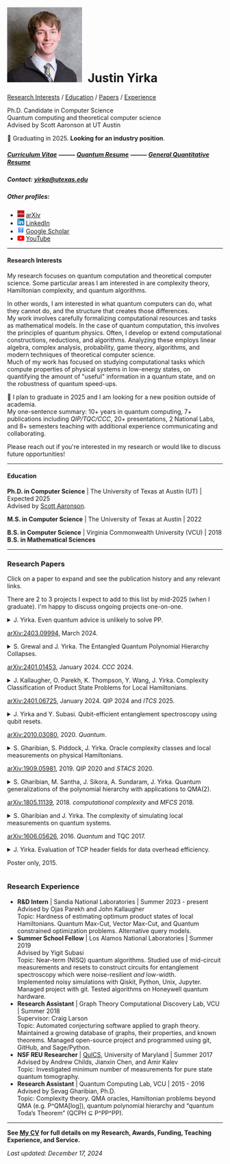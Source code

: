 # <img src="./Headshot1.jpg" style="height: 175px;" />&nbsp; Justin Yirka  

[Research Interests](#research-interests) / [Education](#education) / [Papers](#research-papers) / [Experience](#research-experience)

Ph.D. Candidate in Computer Science  
Quantum computing and theoretical computer science  
Advised by Scott Aaronson at UT Austin

📢 Graduating in 2025. **Looking for an industry position**.

##### [Curriculum Vitae](./CV_JYirka.pdf) ⸻ [Quantum Resume](./resume_JYirka_quantumGeneral.pdf) ⸻ [General Quantitative Resume](./resume_JYirka_general.pdf) 

##### Contact: [yirka@utexas.edu](mailto:yirka@utexas.edu)  

##### Other profiles:

  - <img src="./logos/arxiv.jpg" width="16"> [arXiv](https://arxiv.org/a/yirka_j_1.html)
  - <img src="./logos/linkedin.png" width="16"> [LinkedIn](https://www.linkedin.com/in/justinyirka/)
  - <img src="./logos/googlescholar.png" width="16"> [Google Scholar](https://scholar.google.com/citations?user=UxIpR_UAAAAJ)  
  - <img src="./logos/youtube.png" width="16"> [YouTube](https://www.youtube.com/@JustinYirka/playlists)  

***

#### Research Interests
My research focuses on quantum computation and theoretical computer science. Some particular areas I am interested in are complexity theory, Hamiltonian complexity, and quantum algorithms.    

In other words, I am interested in what quantum computers can do, what they cannot do, and the structure that creates those differences.  
My work involves carefully formalizing computational resources and tasks as mathematical models. In the case of quantum computation, this involves the principles of quantum physics. Often, I develop or extend computational constructions, reductions, and algorithms. Analyzing these employs linear algebra, complex analysis, probability, game theory, algorithms, and modern techniques of theoretical computer science.  
Much of my work has focused on studying computational tasks which compute properties of physical systems in low-energy states, on quantifying the amount of "useful" information in a quantum state, and on the robustness of quantum speed-ups.  

📢 I plan to graduate in 2025 and I am looking for a new position outside of academia.  
My one-sentence summary: 10+ years in quantum computing, 7+ publications including *QIP/TQC/CCC*, 20+ presentations, 2 National Labs, and 8+ semesters teaching with additional experience communicating and collaborating.  

Please reach out if you're interested in my research or would like to discuss future opportunities!  

***

#### Education
**Ph.D. in Computer Science** \| The University of Texas at Austin (UT) \| Expected 2025  
Advised by [Scott Aaronson](https://www.scottaaronson.com/).

**M.S. in Computer Science** \| The University of Texas at Austin \| 2022  

**B.S. in Computer Science**  \| Virginia Commonwealth University (VCU) \| 2018  
**B.S. in Mathematical Sciences**

***

### Research Papers
Click on a paper to expand and see the publication history and any relevant links.

There are 2 to 3 projects I expect to add to this list by mid-2025 (when I graduate).
I'm happy to discuss ongoing projects one-on-one.  

<details>
  <summary>
  J. Yirka. Even quantum advice is unlikely to solve PP.  
<p dir="auto"><a href="https://arxiv.org/abs/2403.09994" rel="nofollow">arXiv:2403.09994</a>, March 2024.</p>
  </summary>
<ul dir="auto">
<li>Preprint <a href="https://arxiv.org/abs/2403.09994" rel="nofollow">arXiv:2403.09994</a> and <a href="https://eccc.weizmann.ac.il/report/2024/052/" rel="nofollow">ECCC:TR24-052</a>, March 2024.</li>
</ul>
</details>
<details>
<summary>
S. Grewal and J. Yirka. The Entangled Quantum Polynomial Hierarchy Collapses.  
<p dir="auto"><a href="https://arxiv.org/abs/2401.01453" rel="nofollow">arXiv:2401.01453</a>, January 2024. <i>CCC</i> 2024.</p>
</summary>
<ul dir="auto">
<li>Computational Complexity Conference (CCC), July 2024. <a href="https://doi.org/10.4230/LIPIcs.CCC.2024.6" rel="nofollow">doi:10.4230/LIPIcs.CCC.2024.6</a>.</li>
<li>Poster at Conference on Quantum Information Processing (QIP), January 2024. Available <a href="./slides_and_posters/GYmerged_QIP2024_poster.pdf" rel="nofollow">here</a>.</li>
<li><a href="https://arxiv.org/abs/2401.01453" rel="nofollow">arXiv:2401.01453</a> and <a href="https://eccc.weizmann.ac.il/report/2024/006/" rel="nofollow">ECCC:TR24-006</a>, January 2024.</li>
</ul>
</details>
<details>
  <summary>
  J. Kallaugher, O. Parekh, K. Thompson, Y. Wang, J. Yirka. Complexity Classification of Product State Problems for Local Hamiltonians.  
<p dir="auto"><a href="https://arxiv.org/abs/2401.06725" rel="nofollow">arXiv:2401.06725</a>, January 2024. QIP 2024 and <i>ITCS</i> 2025.</p>
  </summary>
<ul dir="auto">
<li>Innovations in Theoretical Computer Science (ITCS), January 2025.<br>
Video available <a href="https://www.youtube.com/watch?v=xvb5q37X7cI" rel="nofollow">here</a>.</li>
<li>Conference on Quantum Information Processing (QIP), January 2024.<br>
Video available <a href="https://www.youtube.com/watch?v=k8Rsm4ihNlw" rel="nofollow">here</a>. Slides <a href="./slides_and_posters/KPTWY_QIP2024_slides.pdf" rel="nofollow">here</a>.</li>
<li>Poster available <a href="./slides_and_posters/KPTWY_2024_poster.pdf" rel="nofollow">here</a>.</li>
<li><a href="https://arxiv.org/abs/2401.06725" rel="nofollow">arXiv:2401.06725</a>, January 2024.</li>
<li>Additional slides from a 2024 seminar talk at UT: <a href="./slides_and_posters/RPE2024_slides.pdf" rel="nofollow">here</a>.</li>
</ul>
</details>
<details>
  <summary>
  J. Yirka and Y. Subasi. Qubit-efficient entanglement spectroscopy using qubit resets.  
<p dir="auto"><a href="https://arxiv.org/abs/2010.03080" rel="nofollow">arXiv:2010.03080</a>, 2020. <i>Quantum</i>.</p>
  </summary>
<ul dir="auto">
<li><em>Quantum</em>, 5:535, 2021. <a href="https://doi.org/10.22331/q-2021-09-02-535" rel="nofollow">doi:10.22331/q-2021-09-02-535</a>.</li>
<li>Conference for Young Quantum Information Scientists (YQIS), 2021. Slides <a href="./slides_and_posters/YS_YQIS2021_slides.pdf">here</a>.</li>
<li>APS March Meeting, 2021.</li>
<li>Asian Quantum Information Science Conference (AQIS), 2020.  Video <a href="https://youtu.be/J9AnuKkgrIk" rel="nofollow">here</a>.</li>
<li><a href="https://arxiv.org/abs/2010.03080" rel="nofollow">arXiv:2010.03080</a>, 2020.</li>
</ul>
</details>
<details>
  <summary>
  S. Gharibian, S. Piddock, J. Yirka. Oracle complexity classes and local measurements on physical Hamiltonians.
<p dir="auto"><a href="https://arxiv.org/abs/1909.05981" rel="nofollow">arXiv:1909.05981</a>, 2019. QIP 2020 and <i>STACS</i> 2020.</p>
  </summary>  
<ul dir="auto">
<li>Symposium on Theoretical Aspects of Computer Science (STACS), 2020. <a href="https://doi.org/10.4230/LIPIcs.STACS.2020.20" rel="nofollow">doi:10.4230/LIPIcs.STACS.2020.20</a>.</li>
<li>Conference on Quantum Information Processing (QIP),  2020.<br>
Video <a href="https://www.koushare.com/video/videodetail/4234" rel="nofollow">here</a>. Slides <a href="./slides_and_posters/GPY_QIP20_slides.pdf" rel="nofollow">here</a>.</li>
<li>Poster at Conference on the Theory of Quantum Computation, Communication, and Cryptography (TQC), 2019.</li>
<li>Poster at Workshop on Quantum Computing Theory in Practice (QCTIP), 2019.</li>
<li>Poster at Conference on Quantum Information Processing (QIP), 2019. Available <a href="./slides_and_posters/GPY_QIP19_poster_final.pdf" rel="nofollow">here</a>.</li>
<li>Contributed talk at Asian Quantum Information Science Conference (AQIS), 2018. Slides <a href="./slides_and_posters/GPY18_AQIS_slides.pdf" rel="nofollow">here</a>.</li>
<li><a href="https://arxiv.org/abs/1909.05981" rel="nofollow">arXiv:1909.05981</a>, 2019.</li>
<li>Additional videos:<br>
Seminar by Sev in "Quantum computing in isolation" series available <a href="https://www.youtube.com/watch?v=i8hLbBpS7Qk" rel="nofollow">here</a>.</li>
</ul>
</details>
<details>
  <summary>
  S. Gharibian, M. Santha, J. Sikora, A. Sundaram, J. Yirka. Quantum generalizations of the polynomial hierarchy with applications to QMA(2).  
<p dir="auto"><a href="https://arxiv.org/abs/1805.11139" rel="nofollow">arXiv:1805.11139</a>, 2018. <i>computational complexity</i> and <i>MFCS</i> 2018.</p>
  </summary>
<ul dir="auto">
<li><em>Computational Complexity</em>, 31:12, 2022. <a href="https://doi.org/10.1007/s00037-022-00231-8" rel="nofollow">doi:10.1007/s00037-022-00231-8</a>.</li>
<li>Poster at Conference on Quantum Information Processing (QIP), USA, 2019.</li>
<li>Asian Quantum Information Science Conference (AQIS),  2018. — “Long”/plenary talk: top 7% of submissions.</li>
<li>Symposium on Mathematical Foundations of Computer Science (MFCS), 2018. <a href="https://doi.org/10.4230/LIPIcs.MFCS.2018.58" rel="nofollow">doi:10.4230/LIPIcs.MFCS.2018.58</a>.</li>
<li><a href="https://arxiv.org/abs/1805.11139" rel="nofollow">arXiv:1805.11139</a>, 2018.</li>
</ul>
</details>
<details>
  <summary>
  S. Gharibian and J. Yirka. The complexity of simulating local measurements on quantum systems.  
<p dir="auto"><a href="https://arxiv.org/abs/1606.05626" rel="nofollow">arXiv:1606.05626</a>, 2016. <i>Quantum</i> and TQC 2017.</p>
  </summary>
<ul dir="auto">
<li><em>Quantum</em>, 3:189, 2019. <a href="https://doi.org/10.22331/q-2019-09-30-189" rel="nofollow">doi:10.22331/q-2019-09-30-189</a>.</li>
<li>Conference on the Theory of Quantum Computation, Communication, and Cryptography (TQC), 2017. <a href="https://doi.org/10.4230/LIPIcs.TQC.2017.2" rel="nofollow">doi:10.4230/LIPIcs.TQC.2017.2</a>.</li>
<li>Poster at Conference on Quantum Information Processing (QIP), 2017. Available <a href="./slides_and_posters/GY_QIP2017_Poster_final.pdf" rel="nofollow">here</a>.</li>
<li><a href="https://arxiv.org/abs/1606.05626" rel="nofollow">arXiv:1606.05626</a>, 2016.</li>
<li>Additional videos:<br>
Seminar by Sev at Leibniz Universität Hannover available <a href="https://www.youtube.com/watch?v=nCCVg4OOuYM" rel="nofollow">here</a>.</li>
</ul>
</details>  
<details>
  <summary>
  J. Yirka. Evaluation of TCP header fields for data overhead efficiency.  
<p dir="auto">Poster only, 2015.</p>
  </summary>
<ul dir="auto">
<li>Poster at National Conference on Undergraduate Research (NCUR), 2016.</li>
<li>Poster at VCU Symposium for Undergraduate Research and Creativity, 2015. — <strong>Awarded "Launch Award for Outstanding Research Poster"</strong></li>
</ul>
</details>

### Research Experience
  - **R&D Intern** | Sandia National Laboratories | Summer 2023 - present  
  Advised by Ojas Parekh and John Kallaugher  
  Topic: Hardness of estimating optimum product states of local Hamiltonians. Quantum Max-Cut, Vector Max-Cut, and Quantum constrained optimization problems. Alternative query models.  
  - **Summer School Fellow** | Los Alamos National Laboratories | Summer 2019  
  Advised by Yigit Subasi  
  Topic: Near-term (NISQ) quantum algorithms. Studied use of mid-circuit measurements and resets to construct circuits for entanglement spectroscopy which were noise-resilient *and* low-width.  
  Implemented noisy simulations with Qiskit, Python, Unix, Jupyter. Managed project with git. Tested algorithms on Honeywell quantum hardware.  
  - **Research Assistant** | Graph Theory Computational Discovery Lab, VCU | Summer 2018  
  Supervisor: Craig Larson  
  Topic: Automated conjecturing software applied to graph theory.  
  Maintained a growing database of graphs, their properties, and known theorems. Managed open-source project and programmed using git, GitHub, and Sage/Python.  
  - **NSF REU Researcher** | [QuICS](https://quics.umd.edu/), University of Maryland | Summer 2017      
  Advised by Andrew Childs, Jianxin Chen, and Amir Kalev    
  Topic: Investigated minimum number of measurements for pure state quantum tomography.  
  - **Research Assistant** | Quantum Computing Lab, VCU | 2015 - 2016  
  Advised by Sevag Gharibian, Ph.D.  
  Topic: Complexity theory. QMA oracles, Hamiltonian problems beyond QMA (e.g. P^QMA[log]), quantum polynomial hierarchy and “quantum Toda’s Theorem” (QCPH ⊆ P^PP^PP).  

***

**See [My CV](./CV_JYirka.pdf) for full details on my Research, Awards, Funding, Teaching Experience, and Service.**

*Last updated: December 17, 2024*
